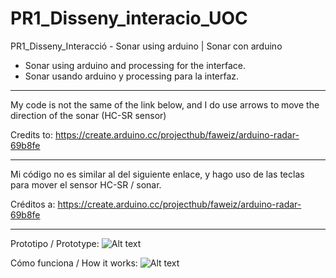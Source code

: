 # PR1_Disseny_interacio_UOC
PR1_Disseny_Interacció - Sonar using arduino | Sonar con arduino

- Sonar using arduino and processing for the interface.
- Sonar usando arduino y processing para la interfaz.
-----------------------------------------------------------------------------------------------------------------------------------------


My code is not the same of the link below, and I do use arrows to move the direction of the sonar (HC-SR sensor)

Credits to: https://create.arduino.cc/projecthub/faweiz/arduino-radar-69b8fe


-----------------------------------------------------------------------------------------------------------------------------------------


Mi código no es similar al del siguiente enlace, y hago uso de las teclas para mover el sensor HC-SR / sonar.

Créditos a: https://create.arduino.cc/projecthub/faweiz/arduino-radar-69b8fe


-----------------------------------------------------------------------------------------------------------------------------------------
Prototipo / Prototype:
![Alt text](https://cloud.githubusercontent.com/assets/14861253/18611500/0195e768-7d3b-11e6-992b-fbf849309d04.png)

Cómo funciona / How it works:
![Alt text](https://cloud.githubusercontent.com/assets/14861253/18611501/0760a548-7d3b-11e6-8a01-bd489b9fc020.png)
